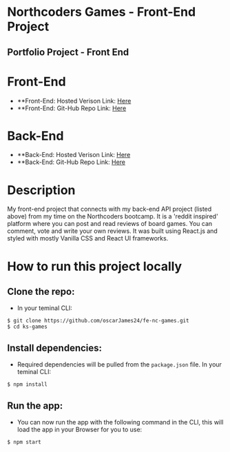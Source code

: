 # Northcoders Games - Front-End Project

## Portfolio Project - Front End

# Front-End

- \*\*Front-End: Hosted Verison Link: [Here](https://the-boardroom.netlify.app)
- \*\*Front-End: Git-Hub Repo Link: [Here](https://github.com/oscarJames24/fe-nc-games.git)

# Back-End

- \*\*Back-End: Hosted Verison Link: [Here](https://git.heroku.com/the-boardroom.git)
- \*\*Back-End: Git-Hub Repo Link: [Here](https://github.com/oscarJames24/NC-Games-The-Boardroom.git)

# Description

My front-end project that connects with my back-end API project (listed above) from my time on the Northcoders bootcamp. It is a 'reddit inspired' platform where you can post and read reviews of board games. You can comment, vote and write your own reviews. It was built using React.js and styled with mostly Vanilla CSS and React UI frameworks.

# How to run this project locally

## Clone the repo:

- In your teminal CLI:

```
$ git clone https://github.com/oscarJames24/fe-nc-games.git
$ cd ks-games
```

## Install dependencies:

- Required dependencies will be pulled from the `package.json` file. In your teminal CLI:

```
$ npm install
```

## Run the app:

- You can now run the app with the following command in the CLI, this will load the app in your Browser for you to use:

```
$ npm start
```
